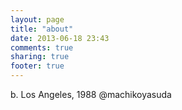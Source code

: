 ```yaml
---
layout: page
title: "about"
date: 2013-06-18 23:43
comments: true
sharing: true
footer: true
---
```

b. Los Angeles, 1988
@machikoyasuda

